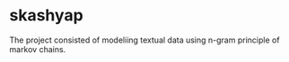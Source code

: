 # skashyap
The project consisted of modeliing textual data using n-gram principle of markov chains.
